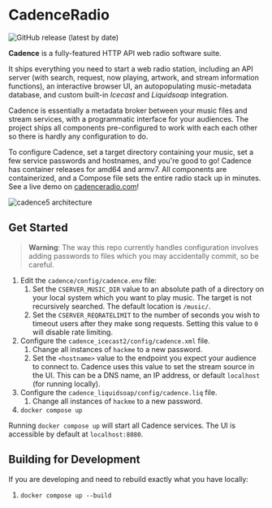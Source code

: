 # CadenceRadio
![GitHub release (latest by date)](https://img.shields.io/github/v/release/kenellorando/cadence?style=flat-square)

**Cadence** is a fully-featured HTTP API web radio software suite.

It ships everything you need to start a web radio station, including an API server (with search, request, now playing, artwork, and stream information functions), an interactive browser UI, an autopopulating music-metadata database, and custom built-in _Icecast_ and _Liquidsoap_ integration.

Cadence is essentially a metadata broker between your music files and stream services, with a programmatic interface for your audiences. The project ships all components pre-configured to work with each each other so there is hardly any configuration to do.

To configure Cadence, set a target directory containing your music, set a few service passwords and hostnames, and you're good to go! Cadence has container releases for amd64 and armv7. All components are containerized, and a Compose file sets the entire radio stack up in minutes. See a live demo on [cadenceradio.com](https://cadenceradio.com/)!

![cadence5 architecture](https://user-images.githubusercontent.com/17265041/185465196-66fc2249-e43a-46f7-a12f-dbde9aaf8172.png)

## Get Started

> **Warning**: The way this repo currently handles configuration involves adding passwords to files which you may accidentally commit, so be careful.

1. Edit the `cadence/config/cadence.env` file:
   1. Set the `CSERVER_MUSIC_DIR` value to an absolute path of a directory on your local system which you want to play music. The target is not recursively searched. The default location is `/music/`.
   2. Set the `CSERVER_REQRATELIMIT` to the number of seconds you wish to timeout users after they make song requests. Setting this value to `0` will disable rate limiting.
2. Configure the `cadence_icecast2/config/cadence.xml` file.
   1. Change all instances of `hackme` to a new password.
   2. Set the `<hostname>` value to the endpoint you expect your audience to connect to. Cadence uses this value to set the stream source in the UI. This can be a DNS name, an IP address, or default `localhost` (for running locally).
3. Configure the `cadence_liquidsoap/config/cadence.liq` file.
   1. Change all instances of `hackme` to a new password.
4. `docker compose up`

Running `docker compose up` will start all Cadence services. The UI is accessible by default at `localhost:8080`.

## Building for Development

If you are developing and need to rebuild exactly what you have locally:

1. `docker compose up --build`
